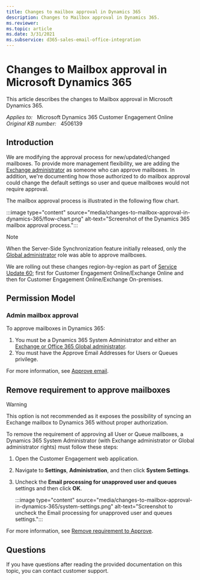 ```yaml
---
title: Changes to mailbox approval in Dynamics 365
description: Changes to Mailbox approval in Dynamics 365.
ms.reviewer: 
ms.topic: article
ms.date: 3/31/2021
ms.subservice: d365-sales-email-office-integration
---
```

# Changes to Mailbox approval in Microsoft Dynamics 365

This article describes the changes to Mailbox approval in Microsoft Dynamics 365.

_Applies to:_ &nbsp; Microsoft Dynamics 365 Customer Engagement Online  
_Original KB number:_ &nbsp; 4506139

## Introduction

We are modifying the approval process for new/updated/changed mailboxes. To provide more management flexibility, we are adding the [Exchange administrator](/microsoft-365/admin/add-users/about-admin-roles) as someone who can approve mailboxes. In addition, we're documenting how those authorized to do mailbox approval could change the default settings so user and queue mailboxes would not require approval.

The mailbox approval process is illustrated in the following flow chart.

:::image type="content" source="media/changes-to-mailbox-approval-in-dynamics-365/flow-chart.png" alt-text="Screenshot of the Dynamics 365 mailbox approval process.":::

> [!NOTE]
> When the Server-Side Synchronization feature initially released, only the [Global administrator](/microsoft-365/admin/add-users/about-admin-roles) role was able to approve mailboxes.
>
> We are rolling out these changes region-by-region as part of [Service Update 60](https://support.microsoft.com/help/4506766); first for Customer Engagement Online/Exchange Online and then for Customer Engagement Online/Exchange On-premises.

## Permission Model

### Admin mailbox approval

To approve mailboxes in Dynamics 365:

1. You must be a Dynamics 365 System Administrator and either an [Exchange or Office 365 Global administrator](/microsoft-365/admin/add-users/about-admin-roles).
1. You must have the Approve Email Addresses for Users or Queues privilege.

For more information, see [Approve email](/power-platform/admin/connect-exchange-online#approve-email).

## Remove requirement to approve mailboxes

> [!WARNING]
> This option is not recommended as it exposes the possibility of syncing an Exchange mailbox to Dynamics 365 without proper authorization.

To remove the requirement of approving all User or Queue mailboxes, a Dynamics 365 System Administrator (with Exchange administrator or Global administrator rights) must follow these steps:

1. Open the Customer Engagement web application.
2. Navigate to **Settings**, **Administration**, and then click **System Settings**.
3. Uncheck the **Email processing for unapproved user and queues** settings and then click **OK**.

    :::image type="content" source="media/changes-to-mailbox-approval-in-dynamics-365/system-settings.png" alt-text="Screenshot to uncheck the Email processing for unapproved user and queues settings.":::

For more information, see [Remove requirement to Approve](/power-platform/admin/connect-exchange-online#approve-email).

## Questions

If you have questions after reading the provided documentation on this topic, you can contact customer support.
